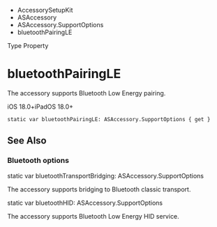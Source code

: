 

- AccessorySetupKit
- ASAccessory
- ASAccessory.SupportOptions
-  bluetoothPairingLE 

Type Property

# bluetoothPairingLE

The accessory supports Bluetooth Low Energy pairing.

iOS 18.0+iPadOS 18.0+

``` source
static var bluetoothPairingLE: ASAccessory.SupportOptions { get }
```

## See Also

### Bluetooth options

static var bluetoothTransportBridging: ASAccessory.SupportOptions

The accessory supports bridging to Bluetooth classic transport.

static var bluetoothHID: ASAccessory.SupportOptions

The accessory supports Bluetooth Low Energy HID service.

